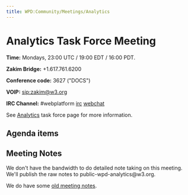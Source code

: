 ```yaml
---
title: WPD:Community/Meetings/Analytics
---
```

<h1><span class="mw-headline" id="Analytics_Task_Force_Meeting">Analytics Task Force Meeting</span></h1>
<p><b>Time:</b> Mondays, 23:00 UTC / 19:00 EDT / 16:00 PDT. 
</p><p><b>Zakim Bridge:</b> +1.617.761.6200
</p><p><b>Conference code:</b> 3627 ("DOCS") 
</p><p><b>VOIP:</b>  <a rel="nofollow" class="external free" href="sip:zakim@w3.org">sip:zakim@w3.org</a>
</p><p><b>IRC Channel:</b> #webplatform
<a rel="nofollow" class="external text" href="irc://irc.freenode.net/webplatform">irc</a>
<a rel="nofollow" class="external text" href="http://webchat.freenode.net/?channels=#webplatform">webchat</a>
</p><p>See <a href="/wiki/WPD:Community/Task_Force/Analytics" title="WPD:Community/Task Force/Analytics">Analytics</a> task force page for more information.
</p>
<h2><span class="mw-headline" id="Agenda_items">Agenda items</span></h2>
<h2><span class="mw-headline" id="Meeting_Notes">Meeting Notes</span></h2>
<p>We don't have the bandwidth to do detailed note taking on this meeting. We'll publish the raw notes to public-wpd-analytics@w3.org.
</p><p>We do have some <a href="/wiki/WPD:Community/Meetings/Analytics/old_meetings" title="WPD:Community/Meetings/Analytics/old meetings">old meeting notes</a>.
</p>
<!-- 
NewPP limit report
CPU time usage: 0.013 seconds
Real time usage: 0.014 seconds
Preprocessor visited node count: 10/1000000
Preprocessor generated node count: 16/1000000
Post‐expand include size: 0/2097152 bytes
Template argument size: 0/2097152 bytes
Highest expansion depth: 2/40
Expensive parser function count: 0/100
-->

<!-- 
Transclusion expansion time report (%,ms,calls,template)
100.00%    0.000      1 - -total
-->

<!-- Saved in parser cache with key wpwiki:pcache:idhash:7821-0!*!0!!*!*!*!esi=1 and timestamp 20150731084654 and revision id 43659
 -->
